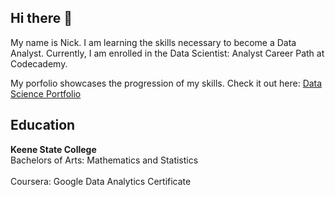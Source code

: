 ## Hi there 👋

<!--
**nclements11/nclements11** is a ✨ _special_ ✨ repository because its `README.md` (this file) appears on your GitHub profile.

Here are some ideas to get you started:

- 🔭 I’m currently working on ...
- 🌱 I’m currently learning ...
- 👯 I’m looking to collaborate on ...
- 🤔 I’m looking for help with ...
- 💬 Ask me about ...
- 📫 How to reach me: ...
- 😄 Pronouns: ...
- ⚡ Fun fact: ...
-->

My name is Nick. I am learning the skills necessary to become a Data Analyst. Currently, I am enrolled in the Data Scientist: Analyst Career Path at Codecademy.

My porfolio showcases the progression of my skills. Check it out here: [Data Science Portfolio](https://github.com/nclements11/Data-Science-Portfolio)

## Education
**Keene State College** <br>
Bachelors of Arts: Mathematics and Statistics
<br>
<br>
Coursera: Google Data Analytics Certificate
